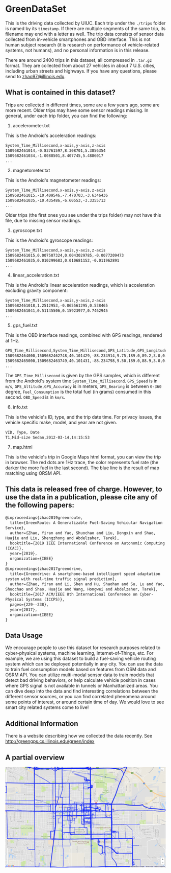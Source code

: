 # GreenDataSet

This is the driving data collected by UIUC. Each trip under the `./trips` folder is named by its `timestamp`. If there are multiple segments of the same trip, its filename may end with a letter as well. The trip data consists of sensor data collected from in-vehicle smartphones and OBD interface. This is not human subject research (it is research on performance of vehicle-related systems, not humans), and no personal information is in this release.

There are around 2400 trips in this dataset, all compressed in `.tar.gz` format. They are collected from about 27 vehicles in about 7 U.S. cities, including urban streets and highways. 
If you have any questions, please send to zhao97@illinois.edu.



## What is contained in this dataset?

Trips are collected in different times, some are a few years ago, some are more recent. Older trips may have some sensor readings missing. In general, under each trip folder, you can find the following:

1. accelerometer.txt

This is the Android's acceleration readings:
```
System_Time_Millisecond,x-axis,y-axis,z-axis
1509682461014,-0.83761597,8.308701,5.3856354
1509682461034,-1.0088501,8.407745,5.4886017
...
```

2. magnetometer.txt

This is the Android's magnetometer readings:
```
System_Time_Millisecond,x-axis,y-axis,z-axis
1509682461015,-10.409546,-7.470703,-3.6346436
1509682461035,-10.435486,-6.60553,-3.3355713
...
```
Older trips (the first ones you see under the trips folder) may not have this file, due to missing sensor readings.

3. gyroscope.txt

This is the Android's gyroscope readings:
```
System_Time_Millisecond,x-axis,y-axis,z-axis
1509682461015,0.007507324,0.0043029785,-0.0077209473
1509682461035,0.010299683,0.010681152,-0.011962891
...
```

4. linear_acceleration.txt

This is the Android's linear acceleration readings, which is acceleration excluding gravity component:
```
System_Time_Millisecond,x-axis,y-axis,z-axis
1509682461018,1.2512953,-0.065561295,0.538465
1509682461041,0.51145506,0.15923977,0.7462945
...
```

5. gps_fuel.txt

This is the OBD interface readings, combined with GPS readings, rendered at 1Hz. 
```
GPS_Time_Millisecond,System_Time_Millisecond,GPS_Latitude,GPS_Longitude,GPS_Speed,GPS_Altitude,GPS_Bearing,GPS_Accuracy,Fuel_Consumption,OBD_Engine_RPM,OBD_Speed,OBD_Throttle_Position
1509682464000,1509682462748,40.101429,-88.234914,9.75,189.0,89.2,3.0,0.436,1573.3,34.7,15.42
1509682465000,1509682463749,40.101431,-88.234798,9.50,189.0,88.9,3.0,0.391,1509.3,33.3,14.12
...
```
The `GPS_Time_Millisecond` is given by the GPS samples, which is different from the Android's system time `System_Time_Millisecond`. `GPS_Speed` is in `m/s`, `GPS_Altitude,GPS_Accuracy` is in meters, `GPS_Bearing` is between `0-360` degree, `Fuel_Consumption` is the total fuel (in grams) consumed in this second. `OBD_Speed` is in `km/s`.


6. info.txt

This is the vehicle's ID, type, and the trip date time. For privacy issues, the vehicle specific make, model, and year are not given. 
```
VID, Type, Date
T1,Mid-size Sedan,2012-03-14,14:15:53
```

7. map.html

This is the vehicle's trip in Google Maps html format, you can view the trip in browser. The red dots are 1Hz trace, the color represents fuel rate (the darker the more fuel in the last second). The blue line is the result of map matching using ORSM API. 



## This data is released free of charge. However, to use the data in a publication, please cite any of the following papers:
```
@inproceedings{zhao2019greenroute,
  title={GreenRoute: A Generalizable Fuel-Saving Vehicular Navigation Service},
  author={Zhao, Yiran and Yao, Shuochao and Liu, Dongxin and Shao, Huajie and Liu, Shengzhong and Abdelzaher, Tarek},
  booktitle={2019 IEEE International Conference on Autonomic Computing (ICAC)},
  year={2019},
  organization={IEEE}
}
@inproceedings{zhao2017greendrive,
  title={Greendrive: A smartphone-based intelligent speed adaptation system with real-time traffic signal prediction},
  author={Zhao, Yiran and Li, Shen and Hu, Shaohan and Su, Lu and Yao, Shuochao and Shao, Huajie and Wang, Hongwei and Abdelzaher, Tarek},
  booktitle={2017 ACM/IEEE 8th International Conference on Cyber-Physical Systems (ICCPS)},
  pages={229--238},
  year={2017},
  organization={IEEE}
}
```


## Data Usage

We encourage people to use this dataset for research purposes related to cyber-physical systems, machine learning, Internet-of-Things, etc. For example, we are using this dataset to build a fuel-saving vehicle routing system which can be deployed potentially in any city. You can use the data to train fuel consumption models based on features from OSM data and OSRM API. You can utilize multi-modal sensor data to train models that detect bad driving behaviors, or help calculate vehicle position in cases where GPS signal is not available in tunnels or Manhattanized areas. You can dive deep into the data and find interesting correlations between the different sensor sources, or you can find correlated phenomena around some points of interest, or around certain time of day. We would love to see smart city related systems come to live!

## Additional Information

There is a website describing how we collected the data recently. See http://greengps.cs.illinois.edu/green/index


## A partial overview

![alt text](https://github.com/zyrgit/mystuff/blob/master/GreenDrive/Traces.png)


